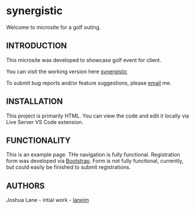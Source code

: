 # synergistic

Welcome to microsite for a golf outing.

INTRODUCTION
------------

This microsite was developed to showcase golf event for client. 

You can visit the working version here [synergistic](https://lanejm-synergistic.netlify.app/)

To submit bug reports and/or feature suggestions, please [email](joshlane3@gmail.com) me. 

INSTALLATION
------------
This project is primarily HTML.  You can view the code and edit it locally via Live Server VS Code extension.  

FUNCTIONALITY
-------------
This is an example page.  THe navigation is fully functional.  Registration form was developed via [Bootstrap](https://getbootstrap.com/). Form is not fully functional, currently, but could easily be finished to submit registrations. 

AUTHORS
-------
Joshua Lane - intial work - [lanejm](https://github.com/lanejm)
